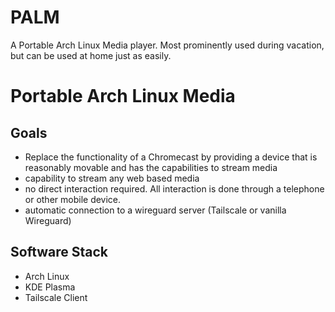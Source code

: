 # PALM
A Portable Arch Linux Media player. Most prominently used during vacation, but can be used at home just as easily. 

#  Portable Arch Linux Media

## Goals
- Replace the functionality of a Chromecast by providing a device that is reasonably movable and has the capabilities to stream media
- capability to stream any web based media
- no direct interaction required. All interaction is done through a telephone or other mobile device. 
- automatic connection to a wireguard server (Tailscale or vanilla Wireguard)

## Software Stack
- Arch Linux
- KDE Plasma
- Tailscale Client
